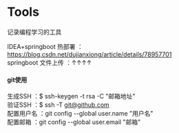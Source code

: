 # Tools
记录编程学习的工具

IDEA+springboot 热部署 ：https://blog.csdn.net/dujianxiong/article/details/78957701  
springboot 文件上传 ：↑↑↑↑

#### git使用
生成SSH ：$ ssh-keygen -t rsa -C "邮箱地址"  
验证SSH ：$ ssh -T git@github.com  
配置用户名 ：git config --global user.name "用户名"  
配置邮箱 ：git config --global user.email "邮箱"  



